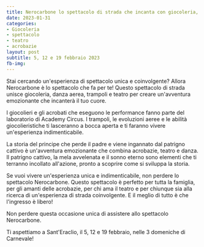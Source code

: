 ```yaml
---
title: Nerocarbone lo spettacolo di strada che incanta con giocoleria, danza aerea, trampoli e teatro
date: 2023-01-31
categories:
- Giocoleria
- spettacolo 
- teatro
- acrobazie
layout: post
subtitle: 5, 12 e 19 febbraio 2023
fb-img: 
---
```


Stai cercando un'esperienza di spettacolo unica e coinvolgente? Allora Nerocarbone è lo spettacolo che fa per te! Questo spettacolo di strada unisce giocoleria, danza aerea, trampoli e teatro per creare un'avventura emozionante che incanterà il tuo cuore.

I giocolieri e gli acrobati che eseguono le performance fanno parte del laboratorio di Academy Circus. I trampoli, le evoluzioni aeree e le abilità giocolieristiche ti lasceranno a bocca aperta e ti faranno vivere un'esperienza indimenticabile.

La storia del principe che perde il padre e viene ingannato dal patrigno cattivo è un'avventura emozionante che combina acrobazie, teatro e danza. Il patrigno cattivo, la mela avvelenata e il sonno eterno sono elementi che ti terranno incollato all'azione, pronto a scoprire come si sviluppa la storia.

Se vuoi vivere un'esperienza unica e indimenticabile, non perdere lo spettacolo Nerocarbone. Questo spettacolo è perfetto per tutta la famiglia, per gli amanti delle acrobazie, per chi ama il teatro e per chiunque sia alla ricerca di un'esperienza di strada coinvolgente. E il meglio di tutto è che l'ingresso è libero!

Non perdere questa occasione unica di assistere allo spettacolo Nerocarbone.

Ti aspettiamo a Sant'Eraclio, il 5, 12 e 19 febbraio, nelle 3 domeniche di Carnevale!